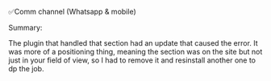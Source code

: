 ✅Comm channel (Whatsapp & mobile)

Summary:

The plugin that handled that section had an update that caused the error.
It was more of a positioning thing, meaning the section was on the site but not just in your field of view, so I had to remove it and resinstall another one to dp the job.